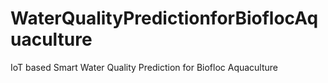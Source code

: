 # WaterQualityPredictionforBioflocAquaculture
IoT based Smart Water Quality Prediction for Biofloc Aquaculture

